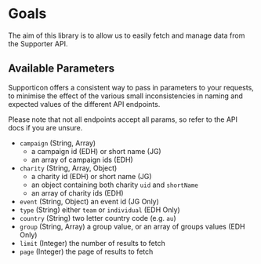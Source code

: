 # Goals

The aim of this library is to allow us to easily fetch and manage data from the Supporter API.

## Available Parameters

Supporticon offers a consistent way to pass in parameters to your requests, to minimise the effect of the various small inconsistencies in naming and expected values of the different API endpoints.

Please note that not all endpoints accept all params, so refer to the API docs if you are unsure.

- `campaign` (String, Array)
  - a campaign id (EDH) or short name (JG)
  - an array of campaign ids (EDH)
- `charity` (String, Array, Object)
  - a charity id (EDH) or short name (JG)
  - an object containing both charity `uid` and `shortName`
  - an array of charity ids (EDH)
- `event` (String, Object) an event id (JG Only)
- `type` (String) either `team` or `individual` (EDH Only)
- `country` (String) two letter country code (e.g. `au`)
- `group` (String, Array) a group value, or an array of groups values (EDH Only)
- `limit` (Integer) the number of results to fetch
- `page` (Integer) the page of results to fetch
